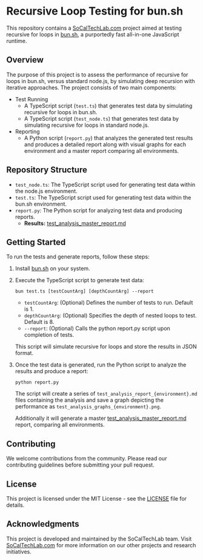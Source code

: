 # Recursive Loop Testing for bun.sh

This repository contains a [SoCalTechLab.com](https://socaltechlab.com/) project aimed at testing recursive for loops in [bun.sh](https://bun.sh), a purportedly fast all-in-one JavaScript runtime.

## Overview

The purpose of this project is to assess the performance of recursive for loops in bun.sh, versus standard node.js, by simulating deep recursion with iterative approaches. The project consists of two main components:

-   Test Running
    -   A TypeScript script (`test.ts`) that generates test data by simulating recursive for loops in bun.sh.
    -   A TypeScript script (`test_node.ts`) that generates test data by simulating recursive for loops in standard node.js.
-   Reporting
    -   A Python script (`report.py`) that analyzes the generated test results and produces a detailed report along with visual graphs for each environment and a master report comparing all environments.

## Repository Structure

-   `test_node.ts`: The TypeScript script used for generating test data within the node.js environment.
-   `test.ts`: The TypeScript script used for generating test data within the bun.sh environment.
-   `report.py`: The Python script for analyzing test data and producing reports.
    -   **Results:** [test_analysis_master_report.md](./test_analysis_master_report.md)

## Getting Started

To run the tests and generate reports, follow these steps:

1. Install [bun.sh](https://bun.sh) on your system.
2. Execute the TypeScript script to generate test data:

    ```
    bun test.ts [testCountArg] [depthCountArg] --report
    ```

    - `testCountArg`: (Optional) Defines the number of tests to run. Default is 1.
    - `depthCountArg`: (Optional) Specifies the depth of nested loops to test. Default is 8.
    - `--report`: (Optional) Calls the python report.py script upon completion of tests.

    This script will simulate recursive for loops and store the results in JSON format.

3. Once the test data is generated, run the Python script to analyze the results and produce a report:

    ```
    python report.py
    ```

    The script will create a series of `test_analysis_report_{environment}.md` files containing the analysis and save a graph depicting the performance as `test_analysis_graphs_{environment}.png`.

    Additionally it will generate a master [test_analysis_master_report.md](./test_analysis_master_report.md) report, comparing all environments.

## Contributing

We welcome contributions from the community. Please read our contributing guidelines before submitting your pull request.

## License

This project is licensed under the MIT License - see the [LICENSE](LICENSE) file for details.

## Acknowledgments

This project is developed and maintained by the SoCalTechLab team. Visit [SoCalTechLab.com](https://socaltechlab.com) for more information on our other projects and research initiatives.

